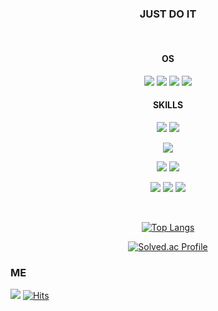 <div align="center">
 
###  JUST DO IT

<br>

#### OS
<img src="https://img.shields.io/badge/Windows-0078D6?style=for-the-badge&logo=windows&logoColor=white"> <img src="https://img.shields.io/badge/Linux-FCC624?style=for-the-badge&logo=linux&logoColor=black"> <img src="https://img.shields.io/badge/WSL-0a97f5?style=for-the-badge&logo=linux&logoColor=white"> <img src="https://img.shields.io/badge/Android-3DDC84?style=for-the-badge&logo=android&logoColor=white">

#### SKILLS
<img src="https://img.shields.io/badge/C-00599C?style=for-the-badge&logo=c&logoColor=white"> <img src="https://img.shields.io/badge/c++-00599C?style=for-the-badge&logo=c%2B%2B&logoColor=white">

<img src="https://img.shields.io/badge/python-3776AB?style=for-the-badge&logo=python&logoColor=white">

<img src="https://img.shields.io/badge/java-007396?style=for-the-badge&logo=java&logoColor=white"> <img src="https://img.shields.io/badge/oracle-F80000?style=for-the-badge&logo=oracle&logoColor=white">

<img src="https://img.shields.io/badge/javascript-F7DF1E?style=for-the-badge&logo=javascript&logoColor=black"> <img src="https://img.shields.io/badge/html5-E34F26?style=for-the-badge&logo=html5&logoColor=white"> <img src="https://img.shields.io/badge/css-1572B6?style=for-the-badge&logo=css3&logoColor=white">

<br>

[![Top Langs](https://github-readme-stats.vercel.app/api/top-langs/?username=yundoun)](https://github.com/anuraghazra/github-readme-stats)

[![Solved.ac Profile](http://mazassumnida.wtf/api/v2/generate_badge?boj=ehdns1133)](https://solved.ac/ehdns1133/)


</div>




### ME
<a href="https://www.instagram.com/_d._.oun/"><img src="https://img.shields.io/badge/Instagram-E4405F?style=flat-square&logo=instagram&logoColor=white"/></a>
[![Hits](https://hits.seeyoufarm.com/api/count/incr/badge.svg?url=https%3A%2F%2Fgithub.com%2Fgjbae121https%3A%2F%2Fgithub.com%2Fyundoun&count_bg=%2379C83D&title_bg=%23555555&icon=&icon_color=%23E7E7E7&title=hits&edge_flat=false)](https://github.com/yundoun)
